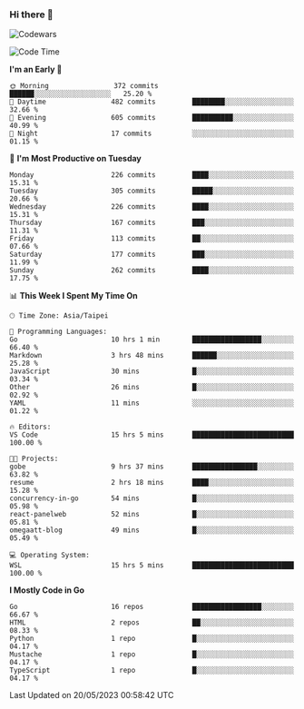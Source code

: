 ### Hi there 👋

![Codewars](https://www.codewars.com/users/omegaatt36/badges/small)

<!--START_SECTION:waka-->
![Code Time](http://img.shields.io/badge/Code%20Time-1%2C178%20hrs%2041%20mins-blue)

**I'm an Early 🐤** 

```text
🌞 Morning                372 commits         ██████░░░░░░░░░░░░░░░░░░░   25.20 % 
🌆 Daytime                482 commits         ████████░░░░░░░░░░░░░░░░░   32.66 % 
🌃 Evening                605 commits         ██████████░░░░░░░░░░░░░░░   40.99 % 
🌙 Night                  17 commits          ░░░░░░░░░░░░░░░░░░░░░░░░░   01.15 % 
```
📅 **I'm Most Productive on Tuesday** 

```text
Monday                   226 commits         ████░░░░░░░░░░░░░░░░░░░░░   15.31 % 
Tuesday                  305 commits         █████░░░░░░░░░░░░░░░░░░░░   20.66 % 
Wednesday                226 commits         ████░░░░░░░░░░░░░░░░░░░░░   15.31 % 
Thursday                 167 commits         ███░░░░░░░░░░░░░░░░░░░░░░   11.31 % 
Friday                   113 commits         ██░░░░░░░░░░░░░░░░░░░░░░░   07.66 % 
Saturday                 177 commits         ███░░░░░░░░░░░░░░░░░░░░░░   11.99 % 
Sunday                   262 commits         ████░░░░░░░░░░░░░░░░░░░░░   17.75 % 
```


📊 **This Week I Spent My Time On** 

```text
🕑︎ Time Zone: Asia/Taipei

💬 Programming Languages: 
Go                       10 hrs 1 min        █████████████████░░░░░░░░   66.40 % 
Markdown                 3 hrs 48 mins       ██████░░░░░░░░░░░░░░░░░░░   25.28 % 
JavaScript               30 mins             █░░░░░░░░░░░░░░░░░░░░░░░░   03.34 % 
Other                    26 mins             █░░░░░░░░░░░░░░░░░░░░░░░░   02.92 % 
YAML                     11 mins             ░░░░░░░░░░░░░░░░░░░░░░░░░   01.22 % 

🔥 Editors: 
VS Code                  15 hrs 5 mins       █████████████████████████   100.00 % 

🐱‍💻 Projects: 
gobe                     9 hrs 37 mins       ████████████████░░░░░░░░░   63.82 % 
resume                   2 hrs 18 mins       ████░░░░░░░░░░░░░░░░░░░░░   15.28 % 
concurrency-in-go        54 mins             █░░░░░░░░░░░░░░░░░░░░░░░░   05.98 % 
react-panelweb           52 mins             █░░░░░░░░░░░░░░░░░░░░░░░░   05.81 % 
omegaatt-blog            49 mins             █░░░░░░░░░░░░░░░░░░░░░░░░   05.49 % 

💻 Operating System: 
WSL                      15 hrs 5 mins       █████████████████████████   100.00 % 
```

**I Mostly Code in Go** 

```text
Go                       16 repos            █████████████████░░░░░░░░   66.67 % 
HTML                     2 repos             ██░░░░░░░░░░░░░░░░░░░░░░░   08.33 % 
Python                   1 repo              █░░░░░░░░░░░░░░░░░░░░░░░░   04.17 % 
Mustache                 1 repo              █░░░░░░░░░░░░░░░░░░░░░░░░   04.17 % 
TypeScript               1 repo              █░░░░░░░░░░░░░░░░░░░░░░░░   04.17 % 
```




 Last Updated on 20/05/2023 00:58:42 UTC
<!--END_SECTION:waka-->

<!--
**omegaatt36/omegaatt36** is a ✨ _special_ ✨ repository because its `README.md` (this file) appears on your GitHub profile.

Here are some ideas to get you started:

- 🔭 I’m currently working on ...
- 🌱 I’m currently learning ...
- 👯 I’m looking to collaborate on ...
- 🤔 I’m looking for help with ...
- 💬 Ask me about ...
- 📫 How to reach me: ...
- 😄 Pronouns: ...
- ⚡ Fun fact: ...
-->
